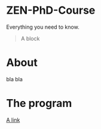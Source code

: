 # ZEN-PhD-Course

Everything you need to know.

> A block

# About

bla bla

# The program

[A link](to_a_file.docx)
